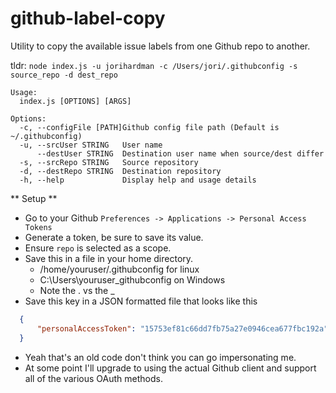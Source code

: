 github-label-copy
=================

Utility to copy the available issue labels from one Github repo to another.

tldr: `node index.js -u jorihardman -c /Users/jori/.githubconfig -s source_repo -d dest_repo`

```
Usage:
  index.js [OPTIONS] [ARGS]

Options:
  -c, --configFile [PATH]Github config file path (Default is ~/.githubconfig)
  -u, --srcUser STRING   User name
      --destUser STRING  Destination user name when source/dest differ
  -s, --srcRepo STRING   Source repository
  -d, --destRepo STRING  Destination repository
  -h, --help             Display help and usage details
```

** Setup **
  * Go to your Github `Preferences -> Applications -> Personal Access Tokens`
  * Generate a token, be sure to save its value.
  * Ensure `repo` is selected as a scope.
  * Save this in a file in your home directory.
    * /home/youruser/.githubconfig for linux
    * C:\Users\youruser\_githubconfig on Windows
    * Note the . vs the _
  * Save this key in a JSON formatted file that looks like this

  ```json
    {
        "personalAccessToken": "15753ef81c66dd7fb75a27e0946cea677fbc192a"
    }
  ```

  * Yeah that's an old code don't think you can go impersonating me.
  * At some point I'll upgrade to using the actual Github client and support all
  of the various OAuth methods.
